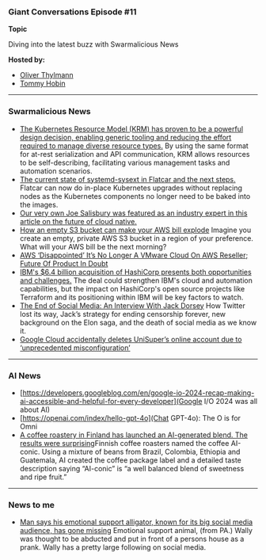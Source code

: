 
### Giant Conversations Episode #11

**Topic** 

Diving into the latest buzz with Swarmalicious News

**Hosted by:** 

* [Oliver Thylmann](https://twitter.com/othylmann)
* [Tommy Hobin](https://twitter.com/tommyhobin)

------------------------------------------------------------------------------------------------------------------------------

### Swarmalicious News 

- [The Kubernetes Resource Model (KRM) has proven to be a powerful design decision, enabling generic tooling and reducing the effort required to manage diverse resource types.](https://medium.com/@bgrant0607/on-using-the-kubernetes-resource-model-for-declarative-configuration-a5dd11b99546) By using the same format for at-rest serialization and API communication, KRM allows resources to be self-describing, facilitating various management tasks and automation scenarios.
- [The current state of systemd-sysext in Flatcar and the next steps.](https://www.flatcar.org/blog/2024/04/os-innovation-with-systemd-sysext/) Flatcar can now do in-place Kubernetes upgrades without replacing nodes as the Kubernetes components no longer need to be baked into the images.
- [Our very own Joe Salisbury was featured as an industry expert in this article on the future of cloud native.](https://thenextweb.com/news/the-future-of-cloud-native-kubernetes)
-  [How an empty S3 bucket can make your AWS bill explode](https://medium.com/@maciej.pocwierz/how-an-empty-s3-bucket-can-make-your-aws-bill-explode-934a383cb8b1 ) Imagine you create an empty, private AWS S3 bucket in a region of your preference. What will your AWS bill be the next morning?
-  [AWS ‘Disappointed’ It’s No Longer A VMware Cloud On AWS Reseller; Future Of Product In Doubt](https://www.crn.com/news/cloud/2024/aws-disappointed-its-no-longer-a-vmware-cloud-on-aws-reseller-future-of-product-in-doubt)
-  [IBM's $6.4 billion acquisition of HashiCorp presents both opportunities and challenges.](https://medium.com/@fintanr/on-ibm-acquiring-hashicorp-c9c73a40d20c) The deal could strengthen IBM's cloud and automation capabilities, but the impact on HashiCorp's open source projects like Terraform and its positioning within IBM will be key factors to watch. 
- [The End of Social Media: An Interview With Jack Dorsey](https://www.piratewires.com/p/interview-with-jack-dorsey-mike-solana) How Twitter lost its way, Jack’s strategy for ending censorship forever, new background on the Elon saga, and the death of social media as we know it.
- [Google Cloud accidentally deletes UniSuper’s online account due to ‘unprecedented misconfiguration’](https://www.theguardian.com/australia-news/article/2024/may/09/unisuper-google-cloud-issue-account-access)

------------------------------------------------------------------------------------------------------------------------------
### AI News 

- [https://developers.googleblog.com/en/google-io-2024-recap-making-ai-accessible-and-helpful-for-every-developer](Google I/O 2024 was all about AI)
- [https://openai.com/index/hello-gpt-4o](Chat GPT-4o): The O is for Omni
- [A coffee roastery in Finland has launched an AI-generated blend. The results were surprising](https://apnews.com/article/artificial-intelligence-finland-coffee-blend-0cd12d5ae15a6d0e928c4cb4d7635b09)Finnish coffee roasters named the coffee AI-conic. Using a mixture of beans from Brazil, Colombia, Ethiopia and Guatemala, AI created the coffee package label and a detailed taste description saying “AI-conic” is “a well balanced blend of sweetness and ripe fruit.”

------------------------------------------------------------------------------------------------------------------------------

### News to me 

- [Man says his emotional support alligator, known for its big social media audience, has gone missing](https://apnews.com/article/emotional-support-alligator-lost-wally-henney-georgia-84f4e843061e5b54a6880db479532c82) Emotional support animal, (from PA.) Wally was thought to be abducted and put in front of a persons house as a prank. Wally has a pretty large following on social media.

